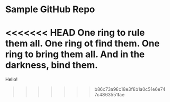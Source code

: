Sample GitHub Repo
======
<<<<<<< HEAD
One ring to rule them all.
One ring ot find them.
One ring to bring them all.
And in the darkness, bind them.
=======
Hello!



>>>>>>> b86c73a98c18e3f8b1a0c51e6e747c4863551fae

